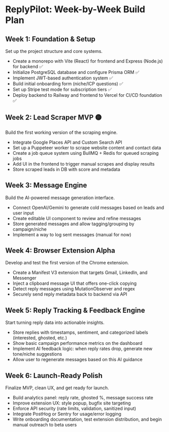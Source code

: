 # ReplyPilot: Week-by-Week Build Plan

## Week 1: Foundation & Setup
Set up the project structure and core systems.
- Create a monorepo with Vite (React) for frontend and Express (Node.js) for backend ✅
- Initialize PostgreSQL database and configure Prisma ORM ✅
- Implement JWT-based authentication system ✅
- Build initial onboarding form (niche/ICP questions) ✅
- Set up Stripe test mode for subscription tiers ✅
- Deploy backend to Railway and frontend to Vercel for CI/CD foundation ✅

## Week 2: Lead Scraper MVP 🟡
Build the first working version of the scraping engine.
- Integrate Google Places API and Custom Search API
- Set up a Puppeteer worker to scrape website content and contact data
- Create a job queue system using BullMQ + Redis for queued scraping jobs
- Add UI in the frontend to trigger manual scrapes and display results
- Store scraped leads in DB with score and metadata

## Week 3: Message Engine
Build the AI-powered message generation interface.
- Connect OpenAI/Gemini to generate cold messages based on leads and user input
- Create editable UI component to review and refine messages
- Store generated messages and allow tagging/grouping by campaign/niche
- Implement a way to log sent messages (manual for now)

## Week 4: Browser Extension Alpha
Develop and test the first version of the Chrome extension.
- Create a Manifest V3 extension that targets Gmail, LinkedIn, and Messenger
- Inject a clipboard message UI that offers one-click copying
- Detect reply messages using MutationObserver and regex
- Securely send reply metadata back to backend via API

## Week 5: Reply Tracking & Feedback Engine
Start turning reply data into actionable insights.
- Store replies with timestamps, sentiment, and categorized labels (interested, ghosted, etc.)
- Show basic campaign performance metrics on the dashboard
- Implement AI feedback logic: when reply rates drop, generate new tone/niche suggestions
- Allow user to regenerate messages based on this AI guidance

## Week 6: Launch-Ready Polish
Finalize MVP, clean UX, and get ready for launch.
- Build analytics panel: reply rate, ghosted %, message success rate
- Improve extension UX: style popup, bugfix site targeting
- Enforce API security (rate limits, validation, sanitized input)
- Integrate PostHog or Sentry for usage/error logging
- Write onboarding documentation, test extension distribution, and begin manual outreach to beta users